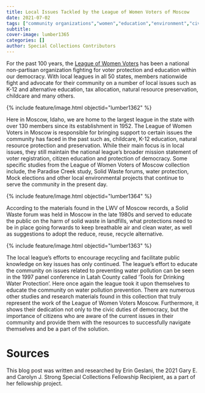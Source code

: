 ```yaml
---
title: Local Issues Tackled by the League of Women Voters of Moscow
date: 2021-07-02
tags: ["community organizations","women","education","environment","civic organizations"]
subtitle: 
cover-image: lumber1365
categories: []
author: Special Collections Contributors
---
```


For the past 100 years, the [League of Women Voters](https://www.lwv.org/) has been a national non-partisan organization fighting for voter protection and education within our democracy. With local leagues in all 50 states, members nationwide fight and advocate for their community on a number of local issues such as K-12 and alternative education, tax allocation, natural resource preservation, childcare and many others.

{% include feature/image.html objectid="lumber1362" %}

Here in Moscow, Idaho, we are home to the largest league in the state with over 130 members since its establishment in 1952. The League of Women Voters in Moscow is responsible for bringing support to certain issues the community has faced in the past such as, childcare, K-12 education, natural resource protection and preservation. While their main focus is in local issues, they still maintain the national league’s broader mission statement of voter registration, citizen education and protection of democracy. Some specific studies from the League of Women Voters of Moscow collection include, the Paradise Creek study, Solid Waste forums, water protection, Mock elections and other local environmental projects that continue to serve the community in the present day.

{% include feature/image.html objectid="lumber1364" %}

According to the materials found in the LWV of Moscow records, a Solid Waste forum was held in Moscow in the late 1980s and served to educate the public on the harm of solid waste in landfills, what protections need to be in place going forwards to keep breathable air and clean water, as well as suggestions to adopt the reduce, reuse, recycle alternative. 

{% include feature/image.html objectid="lumber1363" %}

The local league’s efforts to encourage recycling and facilitate public knowledge on key issues has only continued. The league’s effort to educate the community on issues related to preventing water pollution can be seen in the 1997 panel conference in Latah County called ‘Tools for Drinking Water Protection’. Here once again the league took it upon themselves to educate the community on water pollution prevention. There are numerous other studies and research materials found in this collection that truly represent the work of the League of Women Voters Moscow. Furthermore, it shows their dedication not only to the civic duties of democracy, but the importance of citizens who are aware of the current issues in their community and provide them with the resources to successfully navigate themselves and be a part of the solution. 

# Sources

This blog post was written and researched by Erin Geslani, the 2021 Gary E. and Carolyn J. Strong Special Collections Fellowship Recipient, as a part of her fellowship project. 